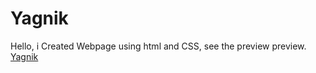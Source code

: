 # Yagnik
Hello,  i Created Webpage using html and CSS, see the preview preview. <a href='https://Yagniik.blogspot.com'>Yagnik</a>
